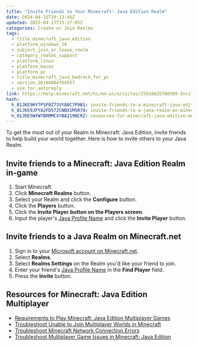 ```yaml
---
title: "Invite Friends to Your Minecraft: Java Edition Realm"
date: 2024-04-15T19:13:45Z
updated: 2025-04-17T15:17:05Z
categories: Create or Join Realms
tags:
  - title_minecraft_java_edition
  - platform_windows_10
  - subject_join_or_leave_realm
  - category_realms_support
  - platform_linux
  - platform_macos
  - platform_pc
  - title_minecraft_java_bedrock_for_pc
  - section_26104084764557
  - use_for_autoreply
link: https://help.minecraft.net/hc/en-us/articles/25916625786509-Invite-Friends-to-Your-Minecraft-Java-Edition-Realm
hash:
  h_01JKE9HY7PSFBZ73VYA0C7P9B1: invite-friends-to-a-minecraft-java-edition-realm-in-game
  h_01JKE9JFYA2FD572CNBX1MSR74: invite-friends-to-a-java-realm-on-minecraftnet
  h_01JRE5WYW7BRMMCXYBA219NCRZ: resources-for-minecraft-java-edition-multiplayer
---
```


To get the most out of your Realm in Minecraft: Java Edition, invite friends to help build your world together. Here is how to invite others to your Java Realm.

## Invite friends to a Minecraft: Java Edition Realm in-game

1.  Start Minecraft.
2.  Click **Minecraft Realms** button.
3.  Select your Realm and click the **Configure** button.
4.  Click the **Players** button.
5.  Click the **Invite Player** **button on the Players screen**.
6.  Input the player's [Java Profile Name](../Manage-Your-Minecraft-Profile/How-To-Change-Your-In-Game-Profile-Name-in-Minecraft.md) and click the **Invite Player** button.

## Invite friends to a Java Realm on Minecraft.net

1.  Sign in to your [Microsoft account on Minecraft.net](https://www.minecraft.net/en-us/login).
2.  Select **Realms**.
3.  Select **Realms Settings** on the Realm you'd like your friend to join.
4.  Enter your friend's [Java Profile Name](../Manage-Your-Minecraft-Profile/How-To-Change-Your-In-Game-Profile-Name-in-Minecraft.md) in the **Find Player** field.
5.  Press the **Invite** button.

## Resources for Minecraft: Java Edition Multiplayer

- [Requirements to Play Minecraft: Java Edition Multiplayer Games](../Multiplayer-Support/Requirements-to-Play-Minecraft-Java-Edition-Multiplayer-Games.md)
- [Troubleshoot Unable to Join Multiplayer Worlds in Minecraft](../Troubleshoot-Minecraft-Realms/Troubleshooting-Unable-to-Join-Multiplayer-Worlds-in-Minecraft.md)
- [Troubleshoot Minecraft Network Connection Errors](../Performance-Troubleshooting/Troubleshoot-Minecraft-Network-Connection-Errors.md)
- [Troubleshoot Multiplayer Game Issues in Minecraft: Java Edition](../Multiplayer-Support/Get-Help-with-Minecraft-Java-Edition-Multiplayer.md)

